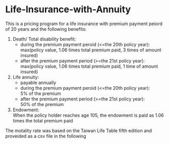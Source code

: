 # Life-Insurance-with-Annuity

This is a pricing program for a life insurance with premium payment peiord of 20 years and the following benefits:</br> 

1. Death/ Total disability benefit:
   - during the premium payment peroid (<=the 20th policy year):</br> 
     max(policy value, 1.06 times total premium paid, 3 times of amount insured)</br> 
   - after the premium payment period (>=the 21st policy year):</br> 
     max(policy value, 1.06 times total premium paid, 1 time of amount insured)</br> 
2. Life annuity:</br> 
   - payable annually 
   - during the premium payment peroid (<=the 20th policy year):</br> 
     5% of the premium</br> 
   - after the premium payment period (>=the 21st policy year):</br>
     50% of the premium</br> 
3. Endowment:</br> 
   When the policy holder reaches age 105, the endowment is paid as 1.06 times the total premium paid

The motality rate was based on the Taiwan Life Table fifth edition and proveided as a csv file in the following 


